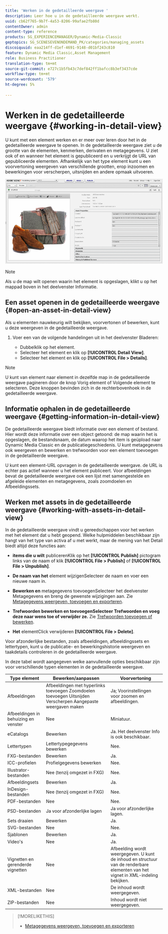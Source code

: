 ```yaml
---
title: 'Werken in de gedetailleerde weergave '
description: Leer hoe u in de gedetailleerde weergave werkt.
uuid: cb62f765-9b7f-4a53-8206-99afae2fb80d
contentOwner: admin
content-type: reference
products: SG_EXPERIENCEMANAGER/Dynamic-Media-Classic
geptopics: SG_SCENESEVENONDEMAND_PK/categories/managing_assets
discoiquuid: eaa214ff-d1ef-4691-9148-d01bf243c810
feature: Dynamic Media Classic,Asset Management
role: Business Practitioner
translation-type: tm+mt
source-git-commit: e727c1b5fb43c7def842ff1bafcc8b3ef3437cde
workflow-type: tm+mt
source-wordcount: '579'
ht-degree: 5%

---
```



# Werken in de gedetailleerde weergave {#working-in-detail-view}

U kunt met een element werken en er meer over leren door het in de gedetailleerde weergave te openen. In de gedetailleerde weergave ziet u de grootte van de elementen, kenmerken, derivaten en metagegevens. U ziet ook of en wanneer het element is gepubliceerd en u verkrijgt de URL van gepubliceerde elementen. Afhankelijk van het type element kunt u een voorvertoning weergeven van verschillende grootten, erop inzoomen en bewerkingen voor verscherpen, uitsnijden en andere opmaak uitvoeren.

<!-- 

Comment Type: remark
Last Modified By: Rick Brough (rbrough@adobe.com)
Last Modified Date: 2018-06-14T13:52:46.623-0400

<p>as_detail_view_popup.png found in Downloads on local in folder "scene7-images"</p>

 -->

![Gedetailleerde weergave](/help/assets/image_0.img.png)

>[!NOTE]
>
>Als u de map wilt openen waarin het element is opgeslagen, klikt u op het mappad boven in het deelvenster Informatie.

## Een asset openen in de gedetailleerde weergave {#open-an-asset-in-detail-view}

Als u elementen nauwkeurig wilt bekijken, voorvertonen of bewerken, kunt u deze weergeven in de gedetailleerde weergave.

1. Voer een van de volgende handelingen uit in het deelvenster Bladeren:

   * Dubbelklik op het element.
   * Selecteer het element en klik op **[!UICONTROL Detail View]**.
   * Selecteer het element en klik op **[!UICONTROL File > Details]**.

>[!NOTE]
>
>U kunt van element naar element in dezelfde map in de gedetailleerde weergave pagineren door de knop Vorig element of Volgende element te selecteren. Deze knoppen bevinden zich in de rechterbovenhoek in de gedetailleerde weergave.

## Informatie ophalen in de gedetailleerde weergave {#getting-information-in-detail-view}

De gedetailleerde weergave biedt informatie over een element of bestand. Hier wordt deze informatie over een object getoond: de map waarin het is opgeslagen, de bestandsnaam, de datum waarop het item is geüpload naar Dynamic Media Classic en de publicatiegeschiedenis. U kunt metagegevens ook weergeven en bewerken en trefwoorden voor een element toevoegen in de gedetailleerde weergave.

U kunt een element-URL opvragen in de gedetailleerde weergave. de URL is echter pas actief wanneer u het element publiceert. Voor afbeeldingen bevat de gedetailleerde weergave ook een lijst met samengestelde en afgeleide elementen en metagegevens, zoals zoomdoelen en Afbeeldingssets.

## Werken met assets in de gedetailleerde weergave {#working-with-assets-in-detail-view}

In de gedetailleerde weergave vindt u gereedschappen voor het werken met het element dat u hebt geopend. Welke hulpmiddelen beschikbaar zijn hangt van het type van activa af u met werkt, maar de mening van het Detail biedt altijd deze functies aan:

* **items die u wilt**
publicerenKlik op het  **[!UICONTROL Publish]** pictogram links van de naam of klik  **[!UICONTROL File > Publish]** of  **[!UICONTROL File > Unpublish]**.

* **De naam van het**
element wijzigenSelecteer de naam en voer een nieuwe naam in.

* **Bewerken en**
metagegevens toevoegenSelecteer het deelvenster Metagegevens en breng de gewenste wijzigingen aan. Zie [Metagegevens weergeven, toevoegen en exporteren](/help/viewing-adding-exporting-metadata.md).

* **Trefwoorden bewerken en toevoegenSelecteer Trefwoorden en voeg deze naar wens toe of verwijder ze.**
Zie [Trefwoorden toevoegen of bewerken](/help/viewing-adding-exporting-metadata.md).

* **Het**
elementClick verwijderen  **[!UICONTROL File > Delete]**.

Voor afzonderlijke bestanden, zoals afbeeldingen, afbeeldingssets en lettertypen, kunt u de publicatie- en bewerkingshistorie weergeven en taakdetails controleren in de gedetailleerde weergave.

In deze tabel wordt aangegeven welke aanvullende opties beschikbaar zijn voor verschillende typen elementen in de gedetailleerde weergave.

| Type element | Bewerken/aanpassen | Voorvertoning |
|--- |--- |--- |
| Afbeeldingen | Afbeeldingen met hyperlinks toevoegen Zoomdoelen toevoegen Uitsnijden Verscherpen Aangepaste weergaven maken | Ja; Voorinstellingen voor zoomen en afbeeldingen. |
| Afbeeldingen in behuizing en venster | Nee | Miniatuur. |
| eCatalogs | Bewerken | Ja. Het deelvenster Info is ook beschikbaar. |
| Lettertypen | Lettertypegegevens bewerken | Nee. |
| FXG-bestanden | Bewerken | Ja. |
| ICC-profielen | Profielgegevens bewerken | Nee. |
| Illustrator-bestanden | Nee (tenzij omgezet in FXG) | Nee. |
| Afbeeldingsets | Bewerken | Ja. |
| InDesign-bestanden | Nee (tenzij omgezet in FXG) | Nee. |
| PDF-bestanden | Nee | Nee. |
| PSD-bestanden | Ja voor afzonderlijke lagen | Ja voor afzonderlijke lagen. |
| Sets draaien | Bewerken | Ja. |
| SVG-bestanden | Nee | Nee. |
| Sjablonen | Bewerken | Ja. |
| Video&#39;s | Nee | Ja. |
| Vignetten en gerenderde vignetten | Nee | Afbeelding wordt weergegeven. U kunt de inhoud en structuur van de renderbare elementen van het vignet in XML-indeling bekijken. |
| XML-bestanden | Nee | De inhoud wordt weergegeven. |
| ZIP-bestanden | Nee | Inhoud wordt niet weergegeven. |

>[!MORELIKETHIS]
>
>* [Metagegevens weergeven, toevoegen en exporteren](viewing-adding-exporting-metadata.md#viewing_adding_and_exporting_metadata)

